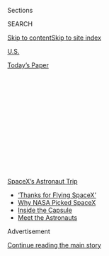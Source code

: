 <div id="app">

<div>

<div>

<div>

<div class="NYTAppHideMasthead css-1q2w90k e1suatyy0">

<div class="section css-ui9rw0 e1suatyy2">

<div class="css-eph4ug er09x8g0">

<div class="css-6n7j50">

</div>

<span class="css-1dv1kvn">Sections</span>

<div class="css-10488qs">

<span class="css-1dv1kvn">SEARCH</span>

</div>

[Skip to content](#site-content)[Skip to site
index](#site-index)

</div>

<div id="masthead-section-label" class="css-1wr3we4 eaxe0e00">

[U.S.](https://www.nytimes3xbfgragh.onion/section/us)

</div>

<div class="css-10698na e1huz5gh0">

</div>

</div>

<div id="masthead-bar-one" class="section hasLinks css-15hmgas e1csuq9d3">

<div class="css-uqyvli e1csuq9d0">

</div>

<div class="css-1uqjmks e1csuq9d1">

</div>

<div class="css-9e9ivx">

[](https://myaccount.nytimes3xbfgragh.onion/auth/login?response_type=cookie&client_id=vi)

</div>

<div class="css-1bvtpon e1csuq9d2">

[Today’s
Paper](https://www.nytimes3xbfgragh.onion/section/todayspaper)

</div>

</div>

</div>

</div>

<div data-aria-hidden="false">

<div id="site-content" data-role="main">

<div>

<div class="css-1aor85t" style="opacity:0.000000001;z-index:-1;visibility:hidden">

<div class="css-1hqnpie">

<div class="css-epjblv">

<span class="css-17xtcya">[U.S.](/section/us)</span><span class="css-x15j1o">|</span><span class="css-fwqvlz">Private
Boats Enter SpaceX Splashdown Area, Raising
Concerns</span>

</div>

<div class="css-k008qs">

<div class="css-1iwv8en">

<span class="css-18z7m18"></span>

<div>

</div>

</div>

<span class="css-1n6z4y">https://nyti.ms/3k7Ci2Y</span>

<div class="css-1705lsu">

<div class="css-4xjgmj">

<div class="css-4skfbu" data-role="toolbar" data-aria-label="Social Media Share buttons, Save button, and Comments Panel with current comment count" data-testid="share-tools">

  - 
  - 
  - 
  - 
    
    <div class="css-6n7j50">
    
    </div>

  - 

</div>

</div>

</div>

</div>

</div>

</div>

<div id="NYT_TOP_BANNER_REGION" class="css-13pd83m">

<div>

<div id="styln-prism-menu-1590524674611" class="section interactive-content interactive-size-medium css-1edisqu">

<div class="css-17ih8de interactive-body">

<div id="scroll-container" class="css-1gj85ro">

[<span class="styln-title-wrap"><span class="css-1pje3qr">SpaceX’s</span><span class="css-1pje3qr">
Astronaut
Trip</span></span>](https://www.nytimes3xbfgragh.onion/2020/08/02/science/spacex-astronauts-splashdown.html?action=click&pgtype=Article&state=default&region=TOP_BANNER&context=storylines_menu)

  - [‘Thanks for Flying
    SpaceX’](https://www.nytimes3xbfgragh.onion/2020/08/02/science/spacex-astronauts-splashdown.html?action=click&pgtype=Article&state=default&region=TOP_BANNER&context=storylines_menu)
  - [Why NASA Picked
    SpaceX](https://www.nytimes3xbfgragh.onion/2020/05/26/science/spacex-launch-nasa.html?action=click&pgtype=Article&state=default&region=TOP_BANNER&context=storylines_menu)
  - [Inside the
    Capsule](https://www.nytimes3xbfgragh.onion/interactive/2020/05/26/science/spacex-nasa.html?action=click&pgtype=Article&state=default&region=TOP_BANNER&context=storylines_menu)
  - [Meet the
    Astronauts](https://www.nytimes3xbfgragh.onion/2020/05/27/science/bob-behnken-doug-hurley.html?action=click&pgtype=Article&state=default&region=TOP_BANNER&context=storylines_menu)

</div>

</div>

</div>

</div>

</div>

<div id="top-wrapper" class="css-1sy8kpn">

<div id="top-slug" class="css-l9onyx">

Advertisement

</div>

[Continue reading the main
story](#after-top)

<div class="ad top-wrapper" style="text-align:center;height:100%;display:block;min-height:250px">

<div id="top" class="place-ad" data-position="top" data-size-key="top">

</div>

</div>

<div id="after-top">

</div>

</div>

<div>

<div id="sponsor-wrapper" class="css-1hyfx7x">

<div id="sponsor-slug" class="css-19vbshk">

Supported by

</div>

[Continue reading the main
story](#after-sponsor)

<div id="sponsor" class="ad sponsor-wrapper" style="text-align:center;height:100%;display:block">

</div>

<div id="after-sponsor">

</div>

</div>

<div class="css-186x18t">

</div>

<div class="css-1vkm6nb ehdk2mb0">

# Private Boats Enter SpaceX Splashdown Area, Raising Concerns

</div>

“We need to do a better job next time” of securing the area, the NASA
administrator, Jim Bridenstine, said.

<div class="css-18e8msd">

<div class="css-vp77d3 epjyd6m0">

<div class="css-1baulvz">

By [<span class="css-1baulvz" itemprop="name">Neil
Vigdor</span>](https://www.nytimes3xbfgragh.onion/by/neil-vigdor) and
[<span class="css-1baulvz last-byline" itemprop="name">Allyson
Waller</span>](https://www.nytimes3xbfgragh.onion/by/allyson-waller)

</div>

</div>

  - Aug. 2,
    2020

  - 
    
    <div class="css-4xjgmj">
    
    <div class="css-d8bdto" data-role="toolbar" data-aria-label="Social Media Share buttons, Save button, and Comments Panel with current comment count" data-testid="share-tools">
    
      - 
      - 
      - 
      - 
        
        <div class="css-6n7j50">
        
        </div>
    
      - 
    
    </div>
    
    </div>

</div>

</div>

<div class="section meteredContent css-1r7ky0e" name="articleBody" itemprop="articleBody">

![<span class="css-16f3y1r e13ogyst0">Onlookers circled the SpaceX Crew
Dragon capsule as it bobbed in the water after its return to Earth,
raising concerns about their possible exposure to toxic propellant fumes
from the
spacecraft.</span><span class="css-cch8ym"><span class="css-1dv1kvn">Credit</span><span class="css-cnj6d5 e1z0qqy90" itemprop="copyrightHolder"><span class="css-1ly73wi e1tej78p0">Credit...</span><span>Bill
Ingalls/NASA, via Associated
Press</span></span></span>](https://static01.graylady3jvrrxbe.onion/images/2020/08/02/multimedia/02xp-boats-pix-sub/02xp-boats-pix-sub-videoSixteenByNine3000.jpg)

<div class="css-1fanzo5 StoryBodyCompanionColumn">

<div class="css-53u6y8">

Two American astronauts were greeted by a group of private boats on
Sunday as their SpaceX capsule splashed down safely in the Gulf of
Mexico, an encroachment that distracted from an otherwise triumphant
milestone for the country’s resurgent space program.

More than a dozen boats converged on the singed Crew Dragon pod, which
NASA officials said had withstood temperatures of up to 3,500 degrees
during its re-entry into the Earth’s atmosphere.

A few of the vessels went in for a closer look at the capsule, which,
aided by parachutes, gently hit the water off the coast of Florida.

As the capsule bobbed in the water, a recovery team instructed the
boaters to stay away.

The episode raised concerns among NASA and SpaceX officials about
security and safety procedures, including whether to share details about
the splashdown area with boaters ahead of time.

</div>

</div>

<div class="css-1fanzo5 StoryBodyCompanionColumn">

<div class="css-53u6y8">

If there had been an emergency, NASA officials said, the private boats
might have impeded recovery efforts. They added that there could have
been poisonous fumes from the capsule that posed a risk to the boaters.

The NASA administrator, [Jim
Bridenstine](https://www.google.com/search?rlz=1C5GCEA_enUS904US905&q=Jim+Bridenstine&stick=H4sIAAAAAAAAAONgVuLSz9U3yCqvTDEresRoyi3w8sc9YSmdSWtOXmNU4-IKzsgvd80rySypFJLgYoOy-KR4uJC08Sxi5ffKzFVwKspMSc0rLsnMSwUAxtrzGlgAAAA),
acknowledged that the unauthorized reception should not have happened.

“I think all of America was very anxious to see the capsule land in the
water, but yeah, it’s something we need to do better next time,” Mr.
Bridenstine said during a news conference after the astronauts’ safe
return.

A Coast Guard spokesman said on Sunday that an 87-foot patrol boat was
deployed to the area four hours before the splashdown to try to
discourage boaters from approaching the capsule. A 45-foot response boat
was also sent there.

The Coast Guard warned boaters to stay clear of the area in a radio
broadcast two hours before the splashdown, said the spokesman, Petty
Officer Third Class John Michelli.

</div>

</div>

<div class="css-1fanzo5 StoryBodyCompanionColumn">

<div class="css-53u6y8">

“With limited assets available and with no formal authority to establish
zones that would stop boaters from entering the area,” he said,
“numerous boaters ignored the Coast Guard crews’ requests and decided
to encroach the area, putting themselves and those involved in the
operation in potential danger.”

He said the Coast Guard would conduct a review of the operation in
cooperation with NASA and SpaceX.

“The actions of those boaters today were not representative of the
average boating community, and they put themselves and others at risk
through their actions,” Petty Officer Michelli said. “This lack of
regard for safety is something that the Coast Guard takes very
seriously.”

One of the boats flew a Trump campaign flag, a NASA broadcast of the
capsule’s landing showed. A spokesman for President Trump’s campaign
said it was not connected to the display.

</div>

</div>

<div class="css-cfo9c3">

</div>

<div class="css-1fanzo5 StoryBodyCompanionColumn">

<div class="css-53u6y8">

NASA officials said that an area of 10 nautical miles was cleared for
the spacecraft’s return, and that private boats converged on the capsule
once it was in the water.

“I mean, that capsule was in the water for a good period of time and the
boats just made a beeline for it,” Mr. Bridenstine said. “So it’s a big
area to have to clear, and to clear all of it is probably going to
require more resources.”

</div>

</div>

<div class="css-1fanzo5 StoryBodyCompanionColumn">

<div class="css-53u6y8">

Robert L. Behnken and Douglas G. Hurley, the NASA astronauts, returned
to Earth after nearly 64 days in orbit, most of them spent aboard the
International Space Station.

Their trip home was aboard the Crew Dragon, a capsule built by the
private company SpaceX to transport NASA astronauts. The agency has
relied on Russia for trips to space since the space shuttles were
retired in 2011.

While the shuttles, like airplanes, landed on runways, SpaceX opted for
water landings, which NASA had not done since 1975, when the last of the
Apollo modules went to space.

Gwynne Shotwell, president and chief operating officer of SpaceX, said
during the news conference that the episode was a learning experience.

“The lesson learned here is that we probably need more Coast Guard
assets, maybe more SpaceX and NASA assets as well,” Ms. Shotwell said.
“What’s important is that Bob and Doug got safely on the boat. We were
able to keep the area clear for landing and then asked people to move
back as they came a little too close to the Dragon capsule, which they
did.”

NASA and SpaceX identified seven sites along the Florida coast for the
splashdown on Sunday, and chose one near Pensacola because it was
farthest from Tropical Storm Isaias, which mostly spared the state
significant damage over the weekend.

Marie Fazio, William Lamb and Michael Roston contributed reporting.

</div>

</div>

<div>

</div>

</div>

<div>

</div>

<div>

</div>

<div>

</div>

<div>

<div id="bottom-wrapper" class="css-1ede5it">

<div id="bottom-slug" class="css-l9onyx">

Advertisement

</div>

[Continue reading the main
story](#after-bottom)

<div id="bottom" class="ad bottom-wrapper" style="text-align:center;height:100%;display:block;min-height:90px">

</div>

<div id="after-bottom">

</div>

</div>

</div>

</div>

</div>

## Site Index

<div>

</div>

## Site Information Navigation

  - [© <span>2020</span> <span>The New York Times
    Company</span>](https://help.nytimes3xbfgragh.onion/hc/en-us/articles/115014792127-Copyright-notice)

<!-- end list -->

  - [NYTCo](https://www.nytco.com/)
  - [Contact
    Us](https://help.nytimes3xbfgragh.onion/hc/en-us/articles/115015385887-Contact-Us)
  - [Work with us](https://www.nytco.com/careers/)
  - [Advertise](https://nytmediakit.com/)
  - [T Brand Studio](http://www.tbrandstudio.com/)
  - [Your Ad
    Choices](https://www.nytimes3xbfgragh.onion/privacy/cookie-policy#how-do-i-manage-trackers)
  - [Privacy](https://www.nytimes3xbfgragh.onion/privacy)
  - [Terms of
    Service](https://help.nytimes3xbfgragh.onion/hc/en-us/articles/115014893428-Terms-of-service)
  - [Terms of
    Sale](https://help.nytimes3xbfgragh.onion/hc/en-us/articles/115014893968-Terms-of-sale)
  - [Site
    Map](https://spiderbites.nytimes3xbfgragh.onion)
  - [Help](https://help.nytimes3xbfgragh.onion/hc/en-us)
  - [Subscriptions](https://www.nytimes3xbfgragh.onion/subscription?campaignId=37WXW)

</div>

</div>

</div>

</div>
